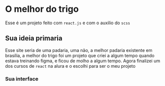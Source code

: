 # O melhor do trigo

Esse é um projeto feito com `react.js` e com o auxilio do `scss`

## Sua ideia primaria

Esse site seria de uma padaria, uma não, a melhor padaria existente em brasília, a melhor do trigo foi um projeto que criei a algum tempo quando estava treinando figma, e ficou de molho a algum tempo.
Agora finalizei um dos cursos de `react` na alura e o escolhi para ser o meu projeto

### Sua interface

